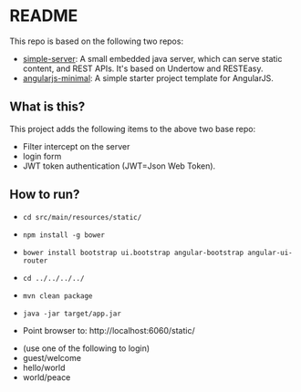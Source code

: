 README
======

This repo is based on the following two repos:

* <a href="https://github.com/nzhong/simple-server">simple-server</a>: A small embedded java server, which can serve static content, and REST APIs. It's based on Undertow and RESTEasy.
* <a href="https://github.com/nzhong/angularjs-minimal">angularjs-minimal</a>: A simple starter project template for AngularJS.


What is this?
---------------------------------------------------------
This project adds the following items to the above two base repo:

* Filter intercept on the server
* login form
* JWT token authentication (JWT=Json Web Token).



How to run?
---------------------------------------------------------
* ```cd src/main/resources/static/```
* ```npm install -g bower ```
* ```bower install bootstrap ui.bootstrap angular-bootstrap angular-ui-router ```
* ```cd ../../../../ ```
* ```mvn clean package```
* ```java -jar target/app.jar```

* Point browser to: http://localhost:6060/static/  

- (use one of the following to login)
- guest/welcome
- hello/world
- world/peace
